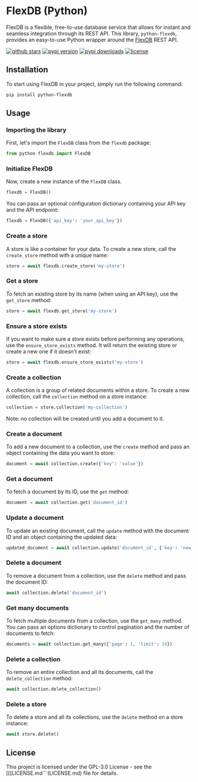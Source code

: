 # FlexDB (Python)

FlexDB is a flexible, free-to-use database service that allows for instant and seamless integration through its REST API. This library, `python-flexdb`, provides an easy-to-use Python wrapper around the [FlexDB](https://flexdb.co) REST API.

[![github stars](https://img.shields.io/github/stars/flexdb/py-flexdb)](https://github.com/flexdb/py-flexdb) [![pypi version](https://img.shields.io/pypi/v/flexdb)](https://pypi.org/project/flexdb) [![pypi downloads](https://img.shields.io/pypi/dm/flexdb)](https://pypi.org/project/flexdb) [![license](https://img.shields.io/pypi/l/flexdb)](LICENSE.md)

## Installation

To start using FlexDB in your project, simply run the following command:

```bash
pip install python-flexdb
```

## Usage

### Importing the library

First, let's import the `FlexDB` class from the `flexdb` package:

```python
from python-flexdb import FlexDB
```

### Initialize FlexDB

Now, create a new instance of the `FlexDB` class.

```python
flexdb = FlexDB()
```

You can pass an optional configuration dictionary containing your API key and the API endpoint:

```python
flexdb = FlexDB({'api_key': 'your_api_key'})
```

### Create a store

A store is like a container for your data. To create a new store, call the `create_store` method with a unique name:

```python
store = await flexdb.create_store('my-store')
```

### Get a store

To fetch an existing store by its name (when using an API key), use the `get_store` method:

```python
store = await flexdb.get_store('my-store')
```

### Ensure a store exists

If you want to make sure a store exists before performing any operations, use the `ensure_store_exists` method. It will return the existing store or create a new one if it doesn't exist:

```python
store = await flexdb.ensure_store_exists('my-store')
```

### Create a collection

A collection is a group of related documents within a store. To create a new collection, call the `collection` method on a store instance:

```python
collection = store.collection('my-collection')
```

Note: no collection will be created until you add a document to it.

### Create a document

To add a new document to a collection, use the `create` method and pass an object containing the data you want to store:

```python
document = await collection.create({'key': 'value'})
```

### Get a document

To fetch a document by its ID, use the `get` method:

```python
document = await collection.get('document_id')
```

### Update a document

To update an existing document, call the `update` method with the document ID and an object containing the updated data:

```python
updated_document = await collection.update('document_id', {'key': 'new_value'})
```

### Delete a document

To remove a document from a collection, use the `delete` method and pass the document ID:

```python
await collection.delete('document_id')
```

### Get many documents

To fetch multiple documents from a collection, use the `get_many` method. You can pass an options dictionary to control pagination and the number of documents to fetch:

```python
documents = await collection.get_many({'page': 1, 'limit': 10})
```

### Delete a collection

To remove an entire collection and all its documents, call the `delete_collection` method:

```python
await collection.delete_collection()
```

### Delete a store

To delete a store and all its collections, use the `delete` method on a store instance:

```python
await store.delete()
```

## License

This project is licensed under the GPL-3.0 License - see the [[[LICENSE.md```(LICENSE.md) file for details.
